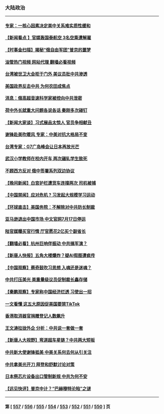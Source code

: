 ### 大陆政治
---
#### [专家：一核心因素决定美中关系难实质性缓和](../../pages/ncid277/n14003322.md?05250445) 
#### [【新闻看点 】官媒轰国泰航空 3名空乘遭解雇](../../pages/ncid277/n14003202.md?05250445) 
#### [【时事金扫描】揭秘“俄自由军团”普京的噩梦](../../pages/ncid277/n14003329.md?05250445) 
#### [油管热门视频 网站代理 翻墙必看视频](http://138.2.39.72:81/youtube.html?epic-marker?05250445)
#### [台湾被世卫大会拒于门外 美议员批中共渗透](../../pages/ncid277/n14003075.md?05250445) 
#### [美国政界反击中共 为何农田成焦点](../../pages/ncid277/n14003260.md?05250445) 
#### [消息：俄高超音速科学家被控向中共泄密](../../pages/ncid277/n14003122.md?05250445) 
#### [荷中外长就重大问题各说各话 秦刚多次碰钉](../../pages/ncid277/n14003248.md?05250445) 
#### [【新闻大家谈】习式展品太惊人 官员争相献丑](../../pages/ncid277/n14003168.md?05250445) 
#### [谢锋赴美吹暖风 专家：中美对抗大格局不变](../../pages/ncid277/n14003106.md?05250445) 
#### [台湾专家：G7广岛峰会让日本再放光芒](../../pages/ncid277/n14003060.md?05250445) 
#### [武汉小学教师在校内开车 两次碾轧学生致死](../../pages/ncid277/n14003100.md?05250445) 
#### [不顾西方反对 俄中签署系列双边协议](../../pages/ncid277/n14003045.md?05250445) 
#### [【晚间新闻】白宫护栏遭货车连撞两次 司机被捕](../../pages/ncid277/n14003064.md?05250445) 
#### [【中国禁闻】应对危机 ? 习发起大规模学习运动](../../pages/ncid277/n14002570.md?05250445) 
#### [【环球直击】美国务院：不解除对中共防长制裁](../../pages/ncid277/n14002683.md?05250445) 
#### [亚马逊退出中国市场 中文官网7月17日停运](../../pages/ncid277/n14003022.md?05250445) 
#### [陆官媒曝买官行情 厅官愿花2亿买个副省长](../../pages/ncid277/n14002853.md?05250445) 
#### [【翻墙必看】杭州巨响伴振动 中共搞军演？](../../pages/ncid277/n14002869.md?05250445) 
#### [【新唐人快报】五角大楼爆炸？疑AI假图遭疯传](../../pages/ncid277/n14002710.md?05250445) 
#### [【中国观察】蔡奇鼓吹习思想 入魂还是迷魂？](../../pages/ncid277/n14002587.md?05250445) 
#### [中共打压美光 美重量级议员促制裁长鑫存储](../../pages/ncid277/n14002702.md?05250445) 
#### [【秦鹏观察】专家称中国经济烂透 习使出一招](../../pages/ncid277/n14002767.md?05250445) 
#### [一文看懂 这五大原因促美国要禁TikTok](../../pages/ncid277/n14002629.md?05250445) 
#### [香港取消器官捐赠登记人数飙升](../../pages/ncid277/n14002572.md?05250445) 
#### [王文涛拉拢外企 分析：中共说一套做一套](../../pages/ncid277/n14002726.md?05250445) 
#### [【新唐人大视野】弯道超车星链？中共两大短板](../../pages/ncid277/n14002690.md?05250445) 
#### [中共新大使谢锋抵美 中美关系何去何从引关注](../../pages/ncid277/n14002703.md?05250445) 
#### [中共拿美光开刀 拜登和舒默讨论对策](../../pages/ncid277/n14002635.md?05250445) 
#### [日本祭芯片设备出口管制新规 中共为何不安](../../pages/ncid277/n14002608.md?05250445) 
#### [【远见快评】普京中计？“巴赫穆特沦陷”之谜](../../pages/ncid277/n14002567.md?05250445) 

---
#### 第 [ [557](./557.md?05250445) / [556](./556.md?05250445) / [555](./555.md?05250445) / [554](./554.md?05250445) / [553](./553.md?05250445) / [552](./552.md?05250445) / [551](./551.md?05250445) / [550](./550.md?05250445) ] 页

